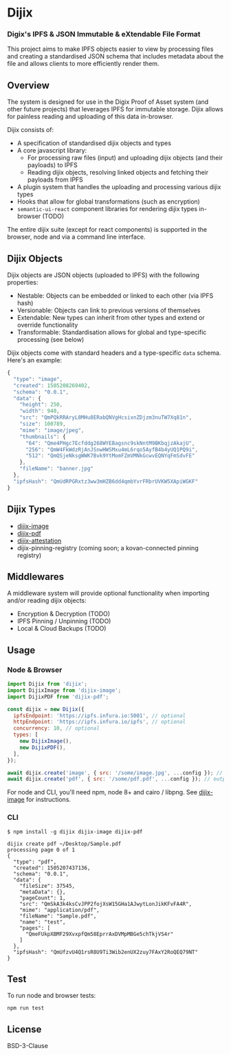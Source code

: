 # Dijix

### Digix's IPFS & JSON Immutable & eXtendable File Format

This project aims to make IPFS objects easier to view by processing files and creating a standardised JSON schema that includes metadata about the file and allows clients to more efficiently render them.

## Overview

The system is designed for use in the Digix Proof of Asset system (and other future projects) that leverages IPFS for immutable storage. Dijix allows for painless reading and uploading of this data in-browser.

Dijix consists of:

* A specification of standardised dijix objects and types
* A core javascript library:
  * For processing raw files (input) and uploading dijix objects (and their payloads) to IPFS
  * Reading dijix objects, resolving linked objects and fetching their payloads from IPFS
* A plugin system that handles the uploading and processing various dijix types
* Hooks that allow for global transformations (such as encryption)
* `semantic-ui-react` component libraries for rendering dijix types in-browser (TODO)

The entire dijix suite (except for react components) is supported in the browser, node and via a command line interface.

## Dijix Objects

Dijix objects are JSON objects (uploaded to IPFS) with the following properties:

* Nestable: Objects can be embedded or linked to each other (via IPFS hash)
* Versionable: Objects can link to previous versions of themselves
* Extendable: New types can inherit from other types and extend or override functionality
* Transformable: Standardisation allows for global and type-specific processing (see below)

Dijix objects come with standard headers and a type-specific `data` schema. Here's an example:

```javascript
{
  "type": "image",
  "created": 1505208269402,
  "schema": "0.0.1",
  "data": {
    "height": 250,
    "width": 940,
    "src": "QmPQkRRAryL8MHu8ERabQNVgHcsixnZDjzm3nuTW7Xq81n",
    "size": 100789,
    "mime": "image/jpeg",
    "thumbnails": {
      "64": "Qme4PHgc7Ecfddg268WYEBagsnc9skNntM9BKbqjzAkajU",
      "256": "QmW4FkWdzRjAnJSnwHWSMxu4mL6rqo5AyfB4b4yUQ1PQ9i",
      "512": "QmQSjeNksgWWK7Bvk9YtMomFZmVMNkGcwvEQNYqFmSdvFE"
    },
    "fileName": "banner.jpg"
  },
  "ipfsHash": "QmUdRPGRxtz3ww3mHZB6dd4qmbYvrFRbrUVKW5XApiWGKF"
}
```

## Dijix Types

* [dijix-image](https://github.com/DigixGlobal/dijix-image)
* [dijix-pdf](https://github.com/DigixGlobal/dijix-pdf)
* [dijix-attestation](https://github.com/DigixGlobal/dijix-attestation)
* dijix-pinning-registry (coming soon; a kovan-connected pinning registry)

## Middlewares

A middleware system will provide optional functionality when importing and/or reading dijix objects:

* Encryption & Decryption (TODO)
* IPFS Pinning / Unpinning (TODO)
* Local & Cloud Backups (TODO)

## Usage

### Node & Browser

```javascript
import Dijix from 'dijix';
import DijixImage from 'dijix-image';
import DijixPDF from 'dijix-pdf';

const dijix = new Dijix({
  ipfsEndpoint: 'https://ipfs.infura.io:5001', // optional
  httpEndpoint: 'https://ipfs.infura.io/ipfs', // optional
  concurrency: 10, // optional
  types: [
    new DijixImage(),
    new DijixPDF(),
  ],
});

await dijix.create('image', { src: '/some/image.jpg', ...config }); // outputs dijix object
await dijix.create('pdf', { src: '/some/pdf.pdf', ...config }); // outputs dijix object
```

For node and CLI, you'll need npm, node 8+ and cairo / libpng. See [dijix-image](https://github.com/DigixGlobal/dijix-image) for instructions.

### CLI

```
$ npm install -g dijix dijix-image dijix-pdf

dijix create pdf ~/Desktop/Sample.pdf
processing page 0 of 1
{
  "type": "pdf",
  "created": 1505207437136,
  "schema": "0.0.1",
  "data": {
    "fileSize": 37545,
    "metaData": {},
    "pageCount": 1,
    "src": "QmSkA3k4ksCvJPP2fojXsW15GHa1AJwytLonJikKFvFA4R",
    "mime": "application/pdf",
    "fileName": "Sample.pdf",
    "name": "test",
    "pages": [
      "QmeFUkpXBMF29XvxpfQm58EprrAxDVMpMBGe5chTkjVS4r"
    ]
  },
  "ipfsHash": "QmUfzvU4Q1rsR8U9Ti3Wib2enUX2zuy7FAxY2RoQEQ79NT"
}
```

## Test

To run node and browser tests:

```
npm run test
```

## License

BSD-3-Clause
